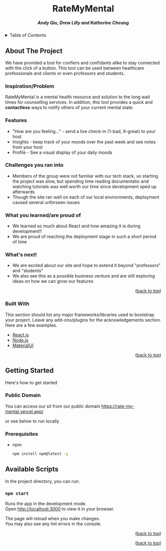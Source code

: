 <div id="top"></div>
<h1 align="center">RateMyMental</h1>

                                                              


<h5 align="center"> Andy Qiu, Drew Lilly and Katherine Cheung</h5>

<!-- TABLE OF CONTENTS -->
<details>
  <summary>Table of Contents</summary>
  <ol>
    <li>
      <a href="#about-the-project">About The Project</a>
      <ul>
        <li><a href="#built-with">Built With</a></li>
      </ul>
    </li>
    <li>
      <a href="#getting-started">Getting Started</a>
    </li>
    
  </ol>
</details>



<!-- ABOUT THE PROJECT -->
## About The Project

 We have provided a tool for confiers and confidants alike to stay connected with the click of a button. This tool can be used between healthcare professionals and clients or even professors and students. 

### Inspiration/Problem
RateMyMental is a mental health resource and solution to the long wait times for counselling services. In addition, this tool provides a quick and <b>contactless</b> ways to notify others of your current mental state.

### Features
* "How are you feeling..." - send a live check-in (1-bad, 9-great) to your host
* Insights - keep track of your moods over the past week and see notes from your host
* Profile - See a visual display of your daily moods 

### Challenges you ran into
* Members of the group were not familiar with our tech stack, so starting the project was slow, but spending time reading documentatio and watching tutorials was well worth our time since development sped up afterwards
* Though the site ran well on each of our local environments, deployment caused several unforseen issues

### What you learned/are proud of
* We learned so much about React and how amazing it is during development!!
* We are proud of reaching the deployment stage in such a short period of time 

### What's next!
* We are excited about our site and hope to extend it beyond "professors" and "students"
* We also see this as a possible business venture and are still exploring ideas on how we can grow our features
<p align="right">(<a href="#top">back to top</a>)</p>

### Built With

This section should list any major frameworks/libraries used to bootstrap your project. Leave any add-ons/plugins for the acknowledgements section. Here are a few examples.

* [React.js](https://reactjs.org/)
* [Node.js](https://nodejs.org/en/)
* [MaterialUI](https://mui.com/)

<p align="right">(<a href="#top">back to top</a>)</p>

<!-- GETTING STARTED -->
## Getting Started

Here's how to get started

### Public Domain

You can access our sit from our public domain
https://rate-my-mental.vercel.app/

or see below to run locally

### Prerequisites
* npm
  ```sh
  npm install npm@latest -g
  ```
## Available Scripts

In the project directory, you can run:

### `npm start`

Runs the app in the development mode.\
Open [http://localhost:3000](http://localhost:3000) to view it in your browser.

The page will reload when you make changes.\
You may also see any lint errors in the console.

<p align="right">(<a href="#top">back to top</a>)</p>


<p align="right">(<a href="#top">back to top</a>)</p>



